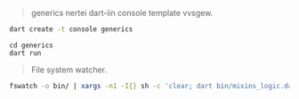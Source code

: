 > generics nertei dart-iin console template vvsgew.

```bash
dart create -t console generics
```

```
cd generics
dart run
```

> File system watcher. 

```bash
fswatch -o bin/ | xargs -n1 -I{} sh -c 'clear; dart bin/mixins_logic.dart'
```